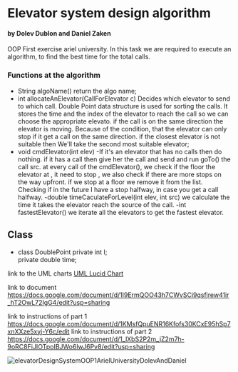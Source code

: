 # Elevator system design  algorithm 
#### by Dolev Dublon and Daniel Zaken

OOP First exercise ariel university.
In this task we are required to execute an algorithm, to find the best time for the total calls.

### Functions at the algorithm
- String algoName() 
return the algo name;
- int allocateAnElevator(CallForElevator c)
Decides which elevator to send to which call. Double Point data structure is used for sorting the calls. It stores the time and the index of the elevator to reach the call so we can choose the appropriate elevato. if the call is on the same direction the elevator is moving. Because of the condition, that the elevator can only stop if it get a call on the same direction. if the closest elevator is not suitable then We'll take the second most suitable elevator;
- void cmdElevator(int elev) 
-If it's an elevator that has no calls then do nothing.
if it has a call then give her the call and send and run goTo() the call src.
at every call of the cmdElevator(), we check if the floor the elevator at , it need to stop , we also check if there are more stops on the way upfront. if we stop at a floor we remove it from the list.
Checking if in the future I have a stop halfway, in case you get a call halfway.
-double timeCaculateForLevel(int elev, int src) 
we calculate the time it takes the elevator reach the source of the call.
-int fastestElevator()
we iterate all the elevators to get the fastest elevator.

## Class

- class DoublePoint
private int I;                           
private double time;

link to the UML charts
[UML Lucid Chart](https://lucid.app/lucidchart/367d4a61-87a4-4e4c-9767-a1dd49466575/edit?view_items=fqumZbE4oneC&invitationId=inv_5034536b-bfcf-4c2a-8c27-61bfd397e94f)

link to document 
https://docs.google.com/document/d/1l9ErmQOO43h7CWvSCi9qsfjrew41ir_hT2OwL72IgG4/edit?usp=sharing

link to instructions of part 1
https://docs.google.com/document/d/1KMsfQpuENR16Kfofs30KCxE95hSp7xnXXze5xyj-Y6c/edit
link to instructions of part 2
https://docs.google.com/document/d/1_lXbS2P2m_jZ2m7h-9oRC8FiJIOTpoIBJWo6lwJ6Pv8/edit?usp=sharing

![elevatorDesignSystemOOP1ArielUniversityDolevAndDaniel](https://user-images.githubusercontent.com/62290677/142063417-70130ef3-f64c-4da0-a917-e01be173d5b5.png)
